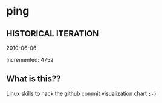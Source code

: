 # ping

## HISTORICAL ITERATION
2010-06-06

Incremented: 4752

## What is this?? 
Linux skills to hack the github commit visualization chart `;-)`
